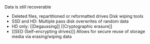 Data is still recoverable
- Deleted files, repartitioned or reformatted drives 
Disk wiping tools
- SSD and HD: Multiple pass disk overwrites of random data 
- HD only: [[Degaussing]]
[[Cryptographic erasure]]
- [[SED (Self-encrypting drives)]]
Allows for secure reuse of storage media via erasing/wiping data